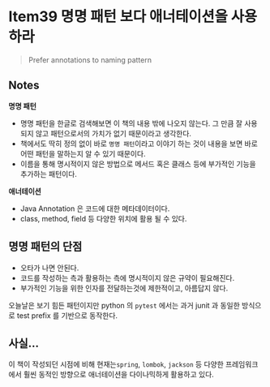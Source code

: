 # Item39 명명 패턴 보다 애너테이션을 사용하라

> Prefer annotations to naming pattern

## Notes

**명명 패턴**

- 명명 패턴을 한글로 검색해보면 이 책의 내용 밖에 나오지 않는다. 그 만큼 잘 사용되지 않고 패턴으로서의 가치가 없기 때문이라고 생각한다.
- 책에서도 딱히 정의 없이 바로 `명명 패턴`이라고 이야기 하는 것이 내용을 보면 바로 어떤 패턴을 말하는지 알 수 있기 때문이다.
- 이름을 통해 명시적이지 않은 방법으로 메서드 혹은 클래스 등에 부가적인 기능을 추가하는 패턴이다. 

**애너테이션**

- Java Annotation 은 코드에 대한 메타데이터이다.
- class, method, field 등 다양한 위치에 활용 될 수 있다.

## 명명 패턴의 단점

- 오타가 나면 안된다.
- 코드를 작성하는 측과 활용하는 측에 명시적이지 않은 규약이 필요해진다.
- 부가적인 기능을 위한 인자를 전달하는것에 제한적이고, 아름답지 않다.

오늘날은 보기 힘든 패턴이지만 python 의 `pytest` 에서는 과거  junit 과 동일한 방식으로 test prefix 를 기반으로 동작한다.

## 사실...

이 책이 작성되던 시점에 비해 현재는`spring`, `lombok`, `jackson` 등 다양한 프레임워크에서 훨씬 동적인 방향으로 애너테이션을 다이나믹하게 활용하고 있다.


